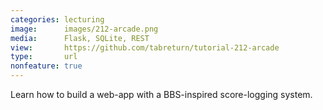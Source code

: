 ```yaml
---
categories: lecturing
image:      images/212-arcade.png
media:      Flask, SQLite, REST
view:       https://github.com/tabreturn/tutorial-212-arcade
type:       url
nonfeature: true
---
```


Learn how to build a web-app with a BBS-inspired score-logging system.
